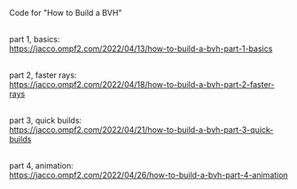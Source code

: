 Code for "How to Build a BVH"<br><br>

part 1, basics:<br>
https://jacco.ompf2.com/2022/04/13/how-to-build-a-bvh-part-1-basics<br><br>

part 2, faster rays:<br>
https://jacco.ompf2.com/2022/04/18/how-to-build-a-bvh-part-2-faster-rays<br><br>

part 3, quick builds:<br>
https://jacco.ompf2.com/2022/04/21/how-to-build-a-bvh-part-3-quick-builds<br><br>

part 4, animation:<br>
https://jacco.ompf2.com/2022/04/26/how-to-build-a-bvh-part-4-animation<br><br>
